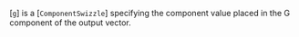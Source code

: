 [`g`] is a [`ComponentSwizzle`] specifying the component value
placed in the G component of the output vector.